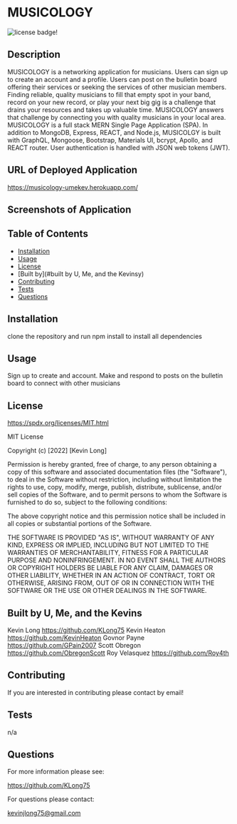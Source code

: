# MUSICOLOGY

![license badge!](https://img.shields.io/badge/license-MIT-blue)

## Description
MUSICOLOGY is a networking application for musicians. Users can sign up to create an account and a profile. Users can post on the bulletin board offering their services or seeking the services of other musician members. Finding reliable, quality musicians to fill that empty spot in your band, record on your new record, or play your next big gig is a challenge that drains your resources and takes up valuable time. MUSICOLOGY answers that challenge by connecting you with quality musicians in your local area. MUSICOLOGY is a full stack MERN Single Page Application (SPA). In addition to MongoDB, Express, REACT, and Node.js, MUSICOLGY is built with GraphQL, Mongoose, Bootstrap, Materials UI, bcrypt, Apollo, and REACT router. User authentication is handled with JSON web tokens (JWT).

## URL of Deployed Application
https://musicology-umekev.herokuapp.com/

## Screenshots of Application

## Table of Contents
- [Installation](#installation)
- [Usage](#usage)
- [License](#license)
- [Built by](#built by U, Me, and the Kevinsy)
- [Contributing](#contributing)
- [Tests](#tests)
- [Questions](#questions)
    
## Installation
clone the repository and run npm install to install all dependencies

## Usage
Sign up to create and account. Make and respond to posts on the bulletin board to connect with other musicians

## License
https://spdx.org/licenses/MIT.html

MIT License

Copyright (c) [2022] [Kevin Long]
    
Permission is hereby granted, free of charge, to any person obtaining a copy
of this software and associated documentation files (the "Software"), to deal
in the Software without restriction, including without limitation the rights
to use, copy, modify, merge, publish, distribute, sublicense, and/or sell
copies of the Software, and to permit persons to whom the Software is
furnished to do so, subject to the following conditions:
    
The above copyright notice and this permission notice shall be included in all
copies or substantial portions of the Software.
    
THE SOFTWARE IS PROVIDED "AS IS", WITHOUT WARRANTY OF ANY KIND, EXPRESS OR
IMPLIED, INCLUDING BUT NOT LIMITED TO THE WARRANTIES OF MERCHANTABILITY,
FITNESS FOR A PARTICULAR PURPOSE AND NONINFRINGEMENT. IN NO EVENT SHALL THE
AUTHORS OR COPYRIGHT HOLDERS BE LIABLE FOR ANY CLAIM, DAMAGES OR OTHER
LIABILITY, WHETHER IN AN ACTION OF CONTRACT, TORT OR OTHERWISE, ARISING FROM,
OUT OF OR IN CONNECTION WITH THE SOFTWARE OR THE USE OR OTHER DEALINGS IN THE
SOFTWARE.

## Built by U, Me, and the Kevins
Kevin Long
https://github.com/KLong75
Kevin Heaton
https://github.com/KevinHeaton
Govnor Payne
https://github.com/GPain2007
Scott Obregon
https://github.com/ObregonScott
Roy Velasquez
https://github.com/Roy4th

## Contributing
If you are interested in contributing please contact by email!

## Tests
n/a

## Questions

For more information please see:

https://github.com/KLong75

For questions please contact:

[kevinjlong75@gmail.com](mailto:kevinjlong75@gmail.com)

